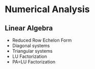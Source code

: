 Numerical Analysis
==================

Linear Algebra
--------------

- Reduced Row Echelon Form
- Diagonal systems
- Triangular systems
- LU Factorization
- PA=LU Factorization
